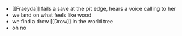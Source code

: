 - [[Fraeyda]] fails a save at the pit edge, hears a voice calling to her
- we land on what feels like wood
- we find a drow [[Drow]] in the world tree
- oh no
